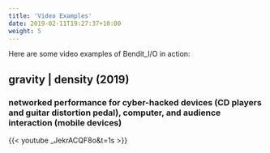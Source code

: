 ```yaml
---
title: 'Video Examples'
date: 2019-02-11T19:27:37+10:00
weight: 5
---
```


Here are some video examples of Bendit_I/O in action:

## gravity | density (2019)
### networked performance for cyber-hacked devices (CD players and guitar distortion pedal), computer, and audience interaction (mobile devices)

{{< youtube _JekrACQF8o&t=1s >}}